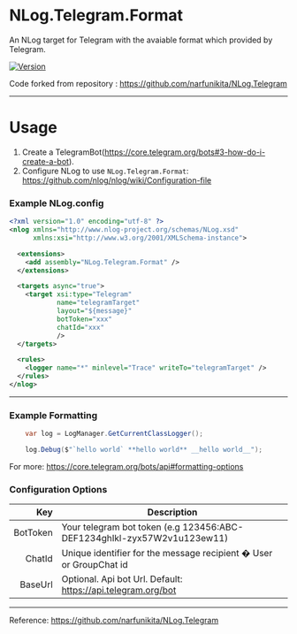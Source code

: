 NLog.Telegram.Format
==========

An NLog target for Telegram with the avaiable format which provided by Telegram.

[![Version](https://badge.fury.io/nu/NLog.Telegram.Format.svg)](https://www.nuget.org/packages/NLog.Telegram.Format)

Code forked from repository : https://github.com/narfunikita/NLog.Telegram

------------

Usage
=====
1. Create a TelegramBot(https://core.telegram.org/bots#3-how-do-i-create-a-bot).
2. Configure NLog to use `NLog.Telegram.Format`: https://github.com/nlog/nlog/wiki/Configuration-file

### Example NLog.config

```xml
<?xml version="1.0" encoding="utf-8" ?>
<nlog xmlns="http://www.nlog-project.org/schemas/NLog.xsd"
      xmlns:xsi="http://www.w3.org/2001/XMLSchema-instance">

  <extensions>
    <add assembly="NLog.Telegram.Format" />
  </extensions>

  <targets async="true">
    <target xsi:type="Telegram"
            name="telegramTarget"
            layout="${message}"
            botToken="xxx"
            chatId="xxx"
            />
  </targets>

  <rules>
    <logger name="*" minlevel="Trace" writeTo="telegramTarget" />
  </rules>
</nlog>
```
---------
### Example Formatting
```csharp
	var log = LogManager.GetCurrentClassLogger();

	log.Debug($"`hello world` **hello world** __hello world__");
```

For more: https://core.telegram.org/bots/api#formatting-options

### Configuration Options

Key        | Description
----------:| -----------
BotToken   | Your telegram bot token (e.g 123456:ABC-DEF1234ghIkl-zyx57W2v1u123ew11)
ChatId     | Unique identifier for the message recipient � User or GroupChat id
BaseUrl    | Optional. Api bot Url. Default: https://api.telegram.org/bot

----------
Reference: https://github.com/narfunikita/NLog.Telegram
